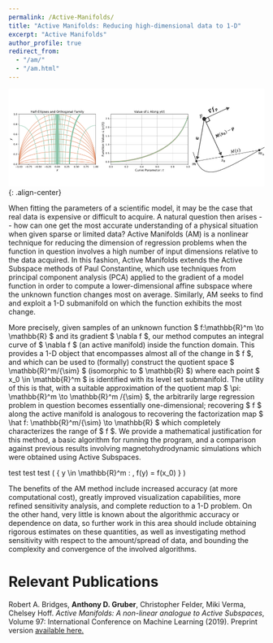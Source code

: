 ```yaml
---
permalink: /Active-Manifolds/
title: "Active Manifolds: Reducing high-dimensional data to 1-D"
excerpt: "Active Manifolds"
author_profile: true
redirect_from:
  - "/am/"
  - "/am.html"
---
```


<script src="scripts/load-mathjax.js" async></script>

![image-center](/images/amfront.png){: .align-center}

When fitting the parameters of a scientific model, it may be the case that real data is expensive or difficult to acquire.  A natural question then arises -- how can one get the most accurate understanding of a physical situation when given sparse or limited data?  Active Manifolds (AM) is a nonlinear technique for reducing the dimension of regression problems when the function in question involves a high number of input dimensions relative to the data acquired. In this fashion, Active Manifolds extends the Active Subspace methods of Paul Constantine, which use techniques from principal component analysis (PCA) applied to the gradient of a model function in order to compute a lower-dimensional affine subspace where the unknown function changes most on average.  Similarly, AM seeks to find and exploit a 1-D submanifold on which the function exhibits the most change.

More precisely, given samples of an unknown function $ f:\mathbb{R}^m \to \mathbb{R} $ and its gradient $ \nabla f $, our method computes an integral curve of $ \nabla f $ (an active manifold) inside the function domain.  This provides a 1-D object that encompasses almost all of the change in $ f $, and which can be used to (formally) construct the quotient space $ \mathbb{R}^m/{\sim} $ (isomorphic to $ \mathbb{R} $) where each point $ x_0 \in \mathbb{R}^m $ is identified with its level set submanifold.  The utility of this is that, with a suitable approximation of the quotient map $ \pi: \mathbb{R}^m \to \mathbb{R}^m /{\sim} $, the arbitrarily large regression problem in question becomes essentially one-dimensional; recovering $ f $ along the active manifold is analogous to recovering the factorization map $ \hat f: \mathbb{R}^m/{\sim} \to \mathbb{R} $ which completely characterizes the range of  $ f $.  We provide a mathematical justification for this method, a basic algorithm for running the program, and a comparison against previous results involving magnetohydrodynamic simulations which were obtained using Active Subspaces.

test test test \( { y \in \mathbb{R}^m : \, f(y) = f(x_0) } \)

The benefits of the AM method include increased accuracy (at more computational cost), greatly improved visualization capabilities, more refined sensitivity analysis, and complete reduction to a 1-D problem.  On the other hand, very little is known about the algorithmic accuracy or dependence on data, so further work in this area should include obtaining rigorous estimates on these quantities, as well as investigating method sensitivity with respect to the amount/spread of data, and bounding the complexity and convergence of the involved algorithms.

Relevant Publications
======
Robert A. Bridges, <b>Anthony D. Gruber</b>, Christopher Felder, Miki Verma, Chelsey Hoff.  <i>Active Manifolds: A non-linear analogue to Active Subspaces</i>, Volume 97: International Conference on Machine Learning (2019). Preprint version [available here.](https://arxiv.org/abs/1904.13386)
